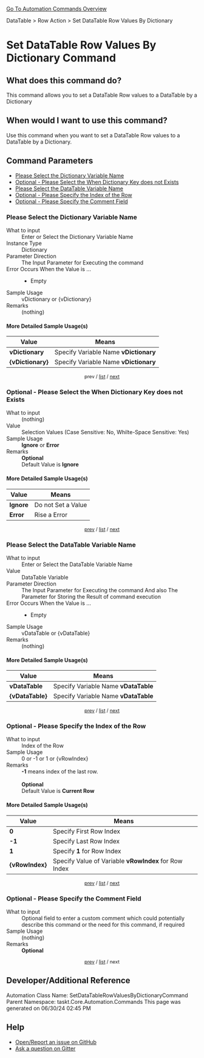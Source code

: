 <!--TITLE: Set DataTable Row Values By Dictionary Command -->
<!-- SUBTITLE: a command in the DataTable group. -->
[Go To Automation Commands Overview](/automation-commands.md)


DataTable &gt; Row Action &gt; Set DataTable Row Values By Dictionary


# Set DataTable Row Values By Dictionary Command


## What does this command do?
This command allows you to set a DataTable Row values to a DataTable by a Dictionary


## When would I want to use this command?
Use this command when you want to set a DataTable Row values to a DataTable by a Dictionary.


<a id="param_list"></a>
## Command Parameters
- [Please Select the Dictionary Variable Name](#param_0)
- [Optional - Please Select the When Dictionary Key does not Exists](#param_1)
- [Please Select the DataTable Variable Name](#param_2)
- [Optional - Please Specify the Index of the Row](#param_3)
- [Optional - Please Specify the Comment Field](#param_4)


<a id="param_0"></a>
### Please Select the Dictionary Variable Name


<dl>
<dt>What to input</dt><dd>Enter or Select the Dictionary Variable Name</dd>
<dt>Instance Type</dt><dd>Dictionary</dd>
<dt>Parameter Direction</dt><dd>The Input Parameter for Executing the command</dd>
<dt>Error Occurs When the Value is ...</dt><dd><ul>
<li>Empty</li>
</ul></dd>
<dt>Sample Usage</dt><dd>vDictionary or {vDictionary}</dd>
<dt>Remarks</dt><dd>(nothing)</dd>
</dl>




#### More Detailed Sample Usage(s)
| Value | Means |
|---|---|
| <strong>vDictionary</strong> | Specify Variable Name **vDictionary** |
| <strong>{vDictionary}</strong> | Specify Variable Name **vDictionary** |


<div style="font-size: 90%; text-align: center">


prev / [list](#param_list) / [next](#param_1)


</div>


<a id="param_1"></a>
### Optional - Please Select the When Dictionary Key does not Exists


<dl>
<dt>What to input</dt><dd>(nothing)</dd>
<dt>Value</dt><dd>Selection Values (Case Sensitive: No, Whilte-Space Sensitive: Yes)</dd>
<dt>Sample Usage</dt><dd><strong>Ignore</strong> or  <strong>Error</strong></dd>
<dt>Remarks</dt><dd><strong>Optional</strong><br>Default Value is <strong>Ignore</strong></dd>
</dl>




#### More Detailed Sample Usage(s)
| Value | Means |
|---|---|
| <strong>Ignore</strong> | Do not Set a Value |
| <strong>Error</strong> | Rise a Error |


<div style="font-size: 90%; text-align: center">


[prev](#param_1) / [list](#param_list) / [next](#param_2)


</div>


<a id="param_2"></a>
### Please Select the DataTable Variable Name


<dl>
<dt>What to input</dt><dd>Enter or Select the DataTable Variable Name</dd>
<dt>Value</dt><dd>DataTable Variable</dd>
<dt>Parameter Direction</dt><dd>The Input Parameter for Executing the command And also The Parameter for Storing the Result of command execution</dd>
<dt>Error Occurs When the Value is ...</dt><dd><ul>
<li>Empty</li>
</ul></dd>
<dt>Sample Usage</dt><dd>vDataTable or {vDataTable}</dd>
<dt>Remarks</dt><dd>(nothing)</dd>
</dl>




#### More Detailed Sample Usage(s)
| Value | Means |
|---|---|
| <strong>vDataTable</strong> | Specify Variable Name **vDataTable** |
| <strong>{vDataTable}</strong> | Specify Variable Name **vDataTable** |


<div style="font-size: 90%; text-align: center">


[prev](#param_2) / [list](#param_list) / [next](#param_3)


</div>


<a id="param_3"></a>
### Optional - Please Specify the Index of the Row


<dl>
<dt>What to input</dt><dd>Index of the Row</dd>
<dt>Sample Usage</dt><dd>0 or -1 or 1 or {vRowIndex}</dd>
<dt>Remarks</dt><dd><strong>-1</strong> means index of the last row.<br><br>
<strong>Optional</strong><br>Default Value is <strong>Current Row</strong></dd>
</dl>




#### More Detailed Sample Usage(s)
| Value | Means |
|---|---|
| <strong>0</strong> | Specify First Row Index |
| <strong>-1</strong> | Specify Last Row Index |
| <strong>1</strong> | Specify **1** for Row Index |
| <strong>{vRowIndex}</strong> | Specify Value of Variable **vRowIndex** for Row Index |


<div style="font-size: 90%; text-align: center">


[prev](#param_3) / [list](#param_list) / [next](#param_4)


</div>


<a id="param_4"></a>
### Optional - Please Specify the Comment Field


<dl>
<dt>What to input</dt><dd>Optional field to enter a custom comment which could potentially describe this command or the need for this command, if required</dd>
<dt>Sample Usage</dt><dd>(nothing)</dd>
<dt>Remarks</dt><dd><strong>Optional</strong><br></dd>
</dl>




<div style="font-size: 90%; text-align: center">


[prev](#param_4) / [list](#param_list) / next


</div>


## Developer/Additional Reference
Automation Class Name: SetDataTableRowValuesByDictionaryCommand
Parent Namespace: taskt.Core.Automation.Commands
This page was generated on 06/30/24 02:45 PM


## Help
- [Open/Report an issue on GitHub](https://github.com/rcktrncn/taskt/issues/new)
- [Ask a question on Gitter](https://gitter.im/taskt-rpa/Lobby)
